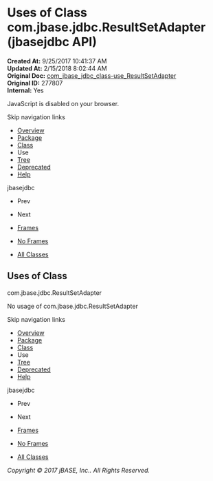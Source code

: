 # Uses of Class com.jbase.jdbc.ResultSetAdapter (jbasejdbc   API)

**Created At:** 9/25/2017 10:41:37 AM  
**Updated At:** 2/15/2018 8:02:44 AM  
**Original Doc:** [com_jbase_jdbc_class-use_ResultSetAdapter](https://docs.jbase.com/39229-class-use/com_jbase_jdbc_class-use_ResultSetAdapter)  
**Original ID:** 277807  
**Internal:** Yes  

<!--<br>    try {<br>        if (location.href.indexOf('is-external=true') == -1) {<br>            parent.document.title="Uses of Class com.jbase.jdbc.ResultSetAdapter (jbasejdbc   API)";<br>        }<br>    }<br>    catch(err) {<br>    }<br>//-->
JavaScript is disabled on your browser.

Skip navigation links

- [Overview](../../../../overview-summary.html)
- [Package](./../../jbase-jdbc-api)
- [Class](./../../resultsetadapter-%28jbasejdbc---api%29 "class in com.jbase.jdbc")
- Use
- [Tree](./../../com.jbase.jdbc-class-hierarchy-%28jbasejdbc---api%29)
- [Deprecated](../../../../deprecated-list.html)
- [Help](../../../../help-doc.html)


jbasejdbc <br>

- Prev
- Next


- [Frames](./.)
- [No Frames](./.)


- [All Classes](../../../../allclasses-noframe.html)


<!--<br>  allClassesLink = document.getElementById("allclasses\_navbar\_top");<br>  if(window==top) {<br>    allClassesLink.style.display = "block";<br>  }<br>  else {<br>    allClassesLink.style.display = "none";<br>  }<br>  //-->

## Uses of Class
com.jbase.jdbc.ResultSetAdapter

No usage of com.jbase.jdbc.ResultSetAdapter

Skip navigation links

- [Overview](../../../../overview-summary.html)
- [Package](./../../jbase-jdbc-api)
- [Class](./../../resultsetadapter-%28jbasejdbc---api%29 "class in com.jbase.jdbc")
- Use
- [Tree](./../../com.jbase.jdbc-class-hierarchy-%28jbasejdbc---api%29)
- [Deprecated](../../../../deprecated-list.html)
- [Help](../../../../help-doc.html)


jbasejdbc <br>

- Prev
- Next


- [Frames](./.)
- [No Frames](./.)


- [All Classes](../../../../allclasses-noframe.html)


<!--<br>  allClassesLink = document.getElementById("allclasses\_navbar\_bottom");<br>  if(window==top) {<br>    allClassesLink.style.display = "block";<br>  }<br>  else {<br>    allClassesLink.style.display = "none";<br>  }<br>  //-->

*Copyright © 2017 jBASE, Inc.. All Rights Reserved.*
